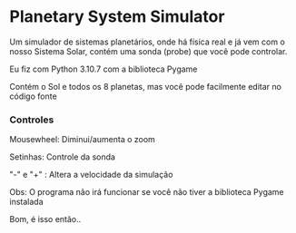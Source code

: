 # Planetary System Simulator
Um simulador de sistemas planetários, onde há física real e já vem com o nosso Sistema Solar, contém uma sonda (probe) que você pode controlar.

Eu fiz com Python 3.10.7 com a biblioteca Pygame

Contém o Sol e todos os 8 planetas, mas você pode facilmente editar no código fonte

### Controles

Mousewheel: Diminui/aumenta o zoom

Setinhas: Controle da sonda

"-" e "+" : Altera a velocidade da simulação


Obs: O programa não irá funcionar se você não tiver a biblioteca Pygame instalada

Bom, é isso então..
